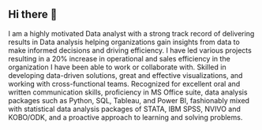 ## Hi there 👋
I am a highly motivated Data analyst with a strong track record of delivering results in Data analysis helping organizations gain insights from data to make informed decisions and driving efficiency. 
I have led various projects resulting in a 20% increase in operational and sales efficiency in the organization I have been able to work or collaborate with. 
Skilled in developing data-driven solutions, great and effective visualizations, and working with cross-functional teams. 
Recognized for excellent oral and written communication skills, proficiency in MS Office suite, data analysis packages such as Python, SQL, Tableau, and Power BI, fashionably mixed with statistical data analysis packages of STATA, IBM SPSS, NVIVO and KOBO/ODK, and a proactive approach to learning and solving problems.


